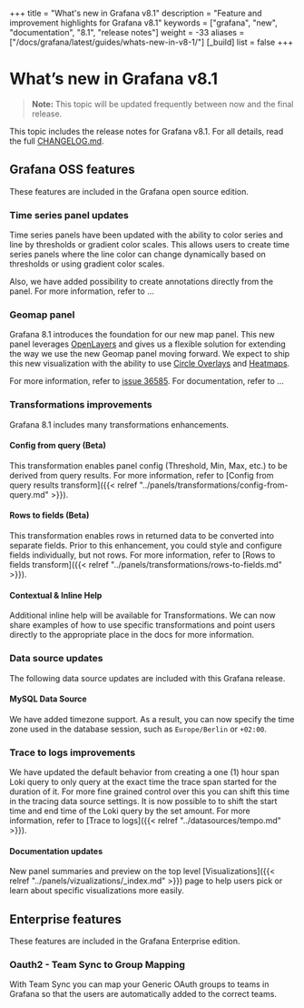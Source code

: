 +++
title = "What's new in Grafana v8.1"
description = "Feature and improvement highlights for Grafana v8.1"
keywords = ["grafana", "new", "documentation", "8.1", "release notes"]
weight = -33
aliases = ["/docs/grafana/latest/guides/whats-new-in-v8-1/"]
[_build]
list = false
+++

# What’s new in Grafana v8.1

> **Note:** This topic will be updated frequently between now and the final release.

This topic includes the release notes for Grafana v8.1. For all details, read the full [CHANGELOG.md](https://github.com/grafana/grafana/blob/master/CHANGELOG.md).

## Grafana OSS features

These features are included in the Grafana open source edition.

### Time series panel updates

Time series panels have been updated with the ability to color series and line by thresholds or gradient color scales. This allows users to create time series panels where the line color can change dynamically based on thresholds or using gradient color scales. 

Also, we have added possibility to create annotations directly from the panel. For more information, refer to ...


### Geomap panel

Grafana 8.1 introduces the foundation for our new map panel. This new panel leverages [OpenLayers](https://openlayers.org/) and gives us a flexible solution for extending the way we use the new Geomap panel moving forward. We expect to ship this new visualization with the ability to use [Circle Overlays](https://github.com/grafana/grafana/pull/36680) and [Heatmaps](https://github.com/open-o11y/grafana/pull/18).

For more information, refer to [issue 36585](https://github.com/grafana/grafana/issues/36585). For documentation, refer to ...


### Transformations improvements

Grafana 8.1 includes many transformations enhancements.

#### Config from query (Beta)

This transformation enables panel config (Threshold, Min, Max, etc.) to be derived from query results. For more information, refer to [Config from query results transform]({{< relref "../panels/transformations/config-from-query.md" >}}).

#### Rows to fields (Beta)

This transformation enables rows in returned data to be converted into separate fields. Prior to this enhancement, you could style and configure fields individually, but not rows. For more information, refer to [Rows to fields transform]({{< relref "../panels/transformations/rows-to-fields.md" >}}).


#### Contextual & Inline Help

Additional inline help will be available for Transformations. We can now share examples of how to use specific transformations and point users directly to the appropriate place in the docs for more information.


### Data source updates

The following data source updates are included with this Grafana release.

#### MySQL Data Source

We have added timezone support. As a result, you can now specify the time zone used in the database session, such as `Europe/Berlin` or `+02:00`.

### Trace to logs improvements

We have updated the default behavior from creating a one (1) hour span Loki query to only query at the exact time the trace span started for the duration of it. For more fine grained control over this you can shift this time in the tracing data source settings. It is now possible to to shift the start time and end time of the Loki query by the set amount. For more information, refer to [Trace to logs]({{< relref "../datasources/tempo.md" >}}).

#### Documentation updates

New panel summaries and preview on the top level [Visualizations]({{< relref "../panels/vizualizations/_index.md" >}}) page to help users pick or learn about specific visualizations more easily.

## Enterprise features

These features are included in the Grafana Enterprise edition.

### Oauth2 - Team Sync to Group Mapping 

With Team Sync you can map your Generic OAuth groups to teams in Grafana so that the users are automatically added to the correct teams.

